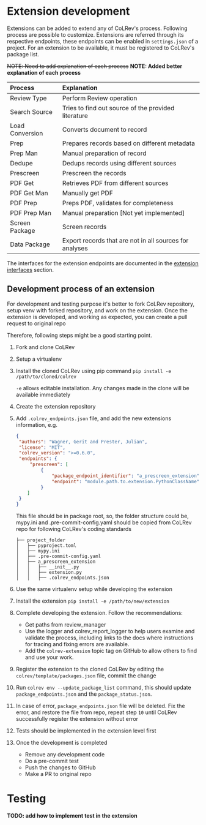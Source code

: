 # Extension development

Extensions can be added to extend any of CoLRev's process. Following process are possible to customize. Extensions
are referred through its respective endpoints, these endpoints can be enabled in `settings.json` of a project.
For an extension to be available, it must be registered to CoLRev's package list.

~~NOTE: Need to add explanation of each process~~
__NOTE: Added better explanation of each process__

| Process         | Explanation                                             |
|:----------------|:--------------------------------------------------------|
| Review Type     | Perform Review operation                                |
| Search Source   | Tries to find out source of the provided literature     |
| Load Conversion | Converts document to record                             |
| Prep            | Prepares records based on different metadata            |
| Prep Man        | Manual preparation of record                            |
| Dedupe          | Dedups records using different sources                  |
| Prescreen       | Prescreen the records                                   |
| PDF Get         | Retrieves PDF from different sources                    |
| PDF Get Man     | Manually get PDF                                        |
| PDF Prep        | Preps PDF, validates for completeness                   |
| PDF Prep Man    | Manual preparation [Not yet implemented]                |
| Screen Package  | Screen records                                          |
| Data Package    | Export records that are not in all sources for analyses |


The interfaces for the extension endpoints are documented in the [extension interfaces](https://colrev.readthedocs.io/en/latest/foundations/extensions.html) section.

## Development process of an extension

For development and testing purpose it's better to fork CoLRev repository, setup venv with forked repository, and work
on the extension. Once the extension is developed, and working as expected, you can create a pull request to original
repo

Therefore, following steps might be a good starting point.

1. Fork and clone CoLRev
2. Setup a virtualenv
3. Install the cloned CoLRev using pip command
   ```pip install -e /path/to/cloned/colrev```

   `-e` allows editable installation. Any changes made in the clone will be available immediately
5. Create the extension repository
6. Add `.colrev_endpoints.json` file, and add the new extensions information, e.g.
   ```json
   {
    "authors": "Wagner, Gerit and Prester, Julian",
    "license": "MIT",
    "colrev_version": ">=0.6.0",
    "endpoints": {
        "prescreen": [
            {
                "package_endpoint_identifier": "a_prescreen_extension",
                "endpoint": "module.path.to.extension.PythonClassName"
            }
       ]
    }
   }
   ```
   This file should be in package root, so, the folder structure could be, mypy.ini and .pre-commit-config.yaml should
   be copied from CoLRev repo for following CoLRev's coding standards

    ```
   ├── project_folder
   │   ├── pyproject.toml
   │   ├── mypy.ini
   │   ├── .pre-commit-config.yaml
   │   ├── a_prescreen_extension
   │   │   ├── __init__.py
   │   │   ├── extension.py
   │   │   ├── .colrev_endpoints.json

   ```

7. Use the same virtualenv setup while developing the extension
8. Install the extension ```pip install -e /path/to/new/extension```
9. Complete developing the extension. Follow the recommendations:
   * Get paths from review_manager
   * Use the logger and colrev_report_logger to help users examine and validate the process, including links to the docs
     where instructions for tracing and fixing errors are available.
   * Add the `colrev-extension` topic tag on GitHub to allow others to find and use your work.
10. Register the extension to the cloned CoLRev by editing the `colrev/template/packages.json` file, commit the change
11. Run `colrev env --update_package_list` command, this should update `package_endpoints.json` and
   the `package_status.json`.
12. In case of error, `package_endpoints.json` file will be deleted. Fix the error, and
   restore the file from repo, repeat step `10` until CoLRev successfully register the extension without error
13. Tests should be implemented in the extension level first
14. Once the development is completed
    * Remove any development code
    * Do a pre-commit test
    * Push the changes to GitHub
    * Make a PR to original repo


# Testing
__TODO: add how to implement test in the extension__
